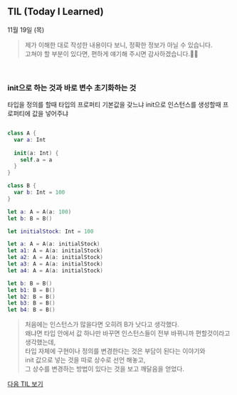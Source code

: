 ## TIL (Today I Learned)
11월 19일 (목)
> 제가 이해한 대로 작성한 내용이다 보니, 정확한 정보가 아닐 수 있습니다.   
고쳐야 할 부분이 있다면, 편하게 얘기해 주시면 감사하겠습니다.🙏🏻

<br/>

### init으로 하는 것과 바로 변수 초기화하는 것

타입을 정의를 할때 타입의 프로퍼티 기본값을 갖느냐
init으로 인스턴스를 생성할때 프로퍼티에 값을 넣어주냐

```swift

class A {
  var a: Int
  
  init(a: Int) {
    self.a = a
  }
}

class B {
  var b: Int = 100
}

let a: A = A(a: 100)
let b: B = B()

let initialStock: Int = 100

let a: A = A(a: initialStock)
let a1: A = A(a: initialStock)
let a2: A = A(a: initialStock)
let a3: A = A(a: initialStock)
let a4: A = A(a: initialStock)

let b: B = B()
let b1: B = B()
let b2: B = B()
let b3: B = B()
let b4: B = B()
```
> 처음에는 인스턴스가 많을다면 오히려 B가 낫다고 생각했다.   
왜냐면 타입 안에서 값 하나만 바꾸면 인스턴스들이 전부 바뀌니까 편할것이라고 생각했는데,  
타입 자체에 구현이나 정의를 변경한다는 것은 부담이 된다는 이야기와  
init 값으로 넣는 것을 따로 상수로 선언 해놓고,  
그 상수를 변경하는 방법이 있다는 것을 보고 깨달음을 얻었다.  

[다음 TIL 보기](https://github.com/lina0322/yagom_iOS_camp/blob/main/TIL/2020_11/2020_11_26.md)

